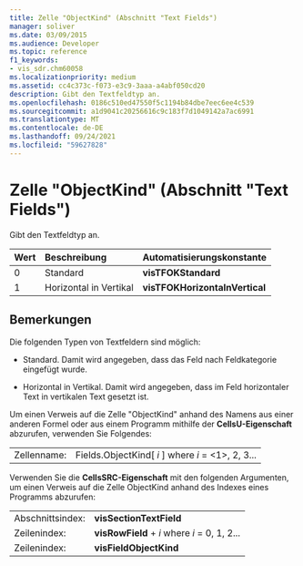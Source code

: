```yaml
---
title: Zelle "ObjectKind" (Abschnitt "Text Fields")
manager: soliver
ms.date: 03/09/2015
ms.audience: Developer
ms.topic: reference
f1_keywords:
- vis_sdr.chm60058
ms.localizationpriority: medium
ms.assetid: cc4c373c-f073-e3c9-3aaa-a4abf050cd20
description: Gibt den Textfeldtyp an.
ms.openlocfilehash: 0186c510ed47550f5c1194b84dbe7eec6ee4c539
ms.sourcegitcommit: a1d9041c20256616c9c183f7d1049142a7ac6991
ms.translationtype: MT
ms.contentlocale: de-DE
ms.lasthandoff: 09/24/2021
ms.locfileid: "59627828"
---
```

# <a name="objectkind-cell-text-fields-section"></a>Zelle "ObjectKind" (Abschnitt "Text Fields")

Gibt den Textfeldtyp an.
  
|**Wert**|**Beschreibung**|**Automatisierungskonstante**|
|:-----|:-----|:-----|
| 0  <br/> | Standard  <br/> |**visTFOKStandard** <br/> |
| 1  <br/> |Horizontal in Vertikal  <br/> |**visTFOKHorizontaInVertical** <br/> |
   
## <a name="remarks"></a>Bemerkungen

Die folgenden Typen von Textfeldern sind möglich:
  
- Standard. Damit wird angegeben, dass das Feld nach Feldkategorie eingefügt wurde.
    
- Horizontal in Vertikal. Damit wird angegeben, dass im Feld horizontaler Text in vertikalen Text gesetzt ist.
    
Um einen Verweis auf die Zelle "ObjectKind" anhand des Namens aus einer anderen Formel oder aus einem Programm mithilfe der **CellsU-Eigenschaft** abzurufen, verwenden Sie Folgendes: 
  
|||
|:-----|:-----|
| Zellenname:  <br/> | Fields.ObjectKind[  *i*  ] where  *i*  = <1>, 2, 3...  <br/> |
   
Verwenden Sie die **CellsSRC-Eigenschaft** mit den folgenden Argumenten, um einen Verweis auf die Zelle ObjectKind anhand des Indexes eines Programms abzurufen: 
  
|||
|:-----|:-----|
| Abschnittsindex:  <br/> |**visSectionTextField** <br/> |
| Zeilenindex:  <br/> |**visRowField**  +   *i* where *i* = 0, 1, 2...  <br/> |
| Zeilenindex:  <br/> |**visFieldObjectKind** <br/> |
   

